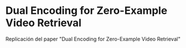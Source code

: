 # Dual Encoding for Zero-Example Video Retrieval
Replicación del paper "Dual Encoding for Zero-Example Video Retrieval"
